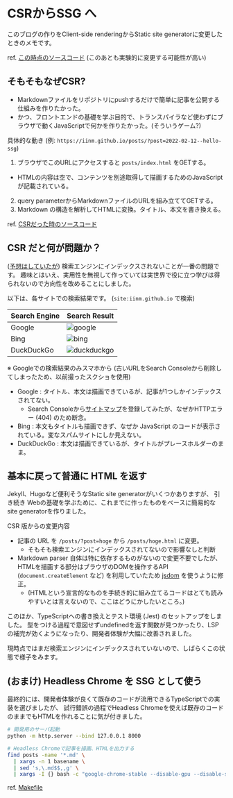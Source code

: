 # CSRからSSG へ

このブログの作りをClient-side renderingからStatic site generatorに変更したときのメモです。

ref. [この時点のソースコード](https://github.com/iinm/iinm.github.io/tree/9654176f3d0600105c2cccdca188dad2c56aa16e) (このあとも実験的に変更する可能性が高い)

## そもそもなぜCSR?

- Markdownファイルをリポジトリにpushするだけで簡単に記事を公開する仕組みを作りたかった。
- かつ、フロントエンドの基礎を学ぶ目的で、トランスパイラなど使わずにブラウザで動くJavaScriptで何かを作りたかった。(そういうゲーム?)

具体的な動き (例: `https://iinm.github.io/posts/?post=2022-02-12--hello-ssg`)

1. ブラウザでこのURLにアクセスすると `posts/index.html` をGETする。
  - HTMLの内容は空で、コンテンツを別途取得して描画するためのJavaScriptが記載されている。
2. query parameterからMarkdownファイルのURLを組み立ててGETする。
3. Markdown の構造を解析してHTMLに変換。タイトル、本文を書き換える。

ref. [CSRだった時のソースコード](https://github.com/iinm/iinm.github.io/tree/d0731446106a0b6a94d00947c95a7dbc4dfcd240)

## CSR だと何が問題か？

([予想はしていたが](2021-04-18--starting-a-tech-blog.html#:~:text=%E3%81%A6%E3%83%AC%E3%83%B3%E3%83%80%E3%83%AA%E3%83%B3%E3%82%B0%E3%81%99%E3%82%8B-,document.title,-%E3%81%AA%E3%81%A9%E3%82%92JavaScript)) 検索エンジンにインデックスされないことが一番の問題です。
趣味とはいえ、実用性を無視して作っていては実世界で役に立つ学びは得られないので方向性を改めることにしました。

以下は、各サイトでの検索結果です。 (`site:iinm.github.io` で検索)

| Search Engine | Search Result                                                                                                       |
| ------------- | ------------------------------------------------------------------------------------------------------------------- |
| Google        | ![google](https://user-images.githubusercontent.com/8685693/153705723-6df6f1ba-7aed-4460-8a7f-869090cfcbf3.png)     |
| Bing          | ![bing](https://user-images.githubusercontent.com/8685693/153705721-a3a1dd7c-6d4b-4d6e-aba4-4ae2e1afd20e.png)       |
| DuckDuckGo    | ![duckduckgo](https://user-images.githubusercontent.com/8685693/153705722-7e367d52-bf7c-4f2c-9669-97b82eaff591.png) |

※ Googleでの検索結果のみスマホから (古いURLをSearch Consoleから削除してしまったため、以前撮ったスクショを使用)

- Google : タイトル、本文は描画できているが、記事が1つしかインデックスされてない。
  - Search Consoleから[サイトマップ](../sitemap.txt)を登録してみたが、なぜかHTTPエラー (404) のため断念。
- Bing : 本文もタイトルも描画できず、なぜか JavaScript のコードが表示されている。変なスパムサイトにしか見えない。
- DuckDuckGo : 本文は描画できているが、タイトルがプレースホルダーのまま。

## 基本に戻って普通に HTML を返す

Jekyll、Hugoなど便利そうなStatic site generatorがいくつかありますが、
引き続き Webの基礎を学ぶために、これまでに作ったものをベースに簡易的なsite generatorを作りました。

CSR 版からの変更内容

- 記事の URL を `/posts/?post=hoge` から `/posts/hoge.html` に変更。
  - そもそも検索エンジンにインデックスされてないので影響なしと判断
- Markdown parser 自体は特に依存するものがないので変更不要でしたが、HTMLを描画する部分はブラウザのDOMを操作するAPI (`document.createElement` など) を利用していたため [jsdom](https://github.com/jsdom/jsdom) を使うように修正。
  - (HTMLという宣言的なものを手続き的に組み立てるコードはとても読みやすいとは言えないので、ここはどうにかしたいところ。)

このほか、TypeScriptへの書き換えとテスト環境 (Jest) のセットアップをしました。
型をつける過程で意図せずundefinedを返す関数が見つかったり、LSP の補完が効くようになったり、開発者体験が大幅に改善されました。

現時点ではまだ検索エンジンにインデックスされていないので、しばらくこの状態で様子をみます。

## (おまけ) Headless Chrome を SSG として使う

最終的には、開発者体験が良くて既存のコードが流用できるTypeScriptでの実装を選びましたが、
試行錯誤の過程でHeadless Chromeを使えば既存のコードのままでもHTMLを作れることに気が付きました。

```sh
# 開発用のサーバ起動
python -m http.server --bind 127.0.0.1 8000

# Headless Chromeで記事を描画、HTMLを出力する
find posts -name '*.md' \
  | xargs -n 1 basename \
  | sed 's,\.md$$,,g' \
  | xargs -I {} bash -c "google-chrome-stable --disable-gpu --disable-software-rasterizer --headless --virtual-time-budget=5000 --dump-dom 'http://127.0.0.1:8000/posts/?post={}' > posts/{}.html"
```

ref. [Makefile](https://github.com/iinm/iinm.github.io/commit/9bf527b13cc017b14a49f0174a419be9ae1180c6)
